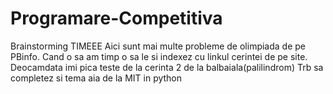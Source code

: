 # Programare-Competitiva
Brainstorming TIMEEE
Aici sunt mai multe probleme de olimpiada de pe PBinfo. Cand o sa am timp o sa le si indexez cu linkul cerintei de pe site. Deocamdata imi pica teste de la cerinta 2 de la balbaiala(palilindrom)
Trb sa completez si tema aia de la MIT in python
